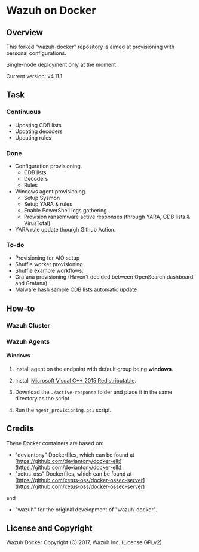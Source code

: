 # Wazuh on Docker

## Overview

This forked "wazuh-docker" repository is aimed at provisioning with personal configurations.

Single-node deployment only at the moment.

Current version: v4.11.1

## Task

### Continuous

- Updating CDB lists
- Updating decoders
- Updating rules

### Done

- Configuration provisioning.
    - CDB lists
    - Decoders
    - Rules
- Windows agent provisioning.
    - Setup Sysmon
    - Setup YARA & rules
    - Enable PowerShell logs gathering
    - Provision ransomware active responses (through YARA, CDB lists & VirusTotal)
- YARA rule update thourgh Github Action.

### To-do

- Provisioning for AIO setup
- Shuffle worker provisioning.
- Shuffle example workflows.
- Grafana provisioning (Haven't decided between OpenSearch dashboard and Grafana).
- Malware hash sample CDB lists automatic update

## How-to

### Wazuh Cluster

### Wazuh Agents

#### Windows

1. Install agent on the endpoint with default group being **windows**.

2. Install [Microsoft Visual C++ 2015 Redistributable](https://aka.ms/vs/17/release/vc_redist.x64.exe).

3. Download the `./active-response` folder and place it in the same directory as the script.

4. Run the `agent_provisioning.ps1` script.

## Credits

These Docker containers are based on:

* "deviantony" Dockerfiles, which can be found at [https://github.com/deviantony/docker-elk](https://github.com/deviantony/docker-elk)
* "xetus-oss" Dockerfiles, which can be found at [https://github.com/xetus-oss/docker-ossec-server](https://github.com/xetus-oss/docker-ossec-server)

and

* "wazuh" for the original development of "wazuh-docker".

## License and Copyright

Wazuh Docker Copyright (C) 2017, Wazuh Inc. (License GPLv2)
